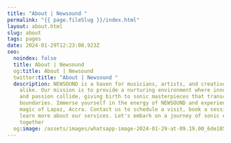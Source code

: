 ```yaml
---
title: "About | Newsound "
permalink: "{{ page.fileSlug }}/index.html"
layout: about.html
slug: about
tags: pages
date: 2024-01-29T12:23:08.923Z
seo:
  noindex: false
  title: About | Newsound
  og:title: About | Newsound
  twitter:title: "About | Newsound "
  description: NEWSOUND is a haven for musicians, artists, and creative minds
    alike. Our mission is to provide a nurturing environment where innovation
    and passion collide, giving birth to sonic masterpieces that transcend
    boundaries. Immerse yourself in the energy of NEWSOUND and experience the
    magic of Lapaz, Accra. Contact us to schedule a visit, book a session, or
    learn more about our services. Let's embark on a journey of sonic excellence
    together
  og:image: /assets/images/whatsapp-image-2024-01-29-at-09.19.00_6de185ec.jpg
---
```

